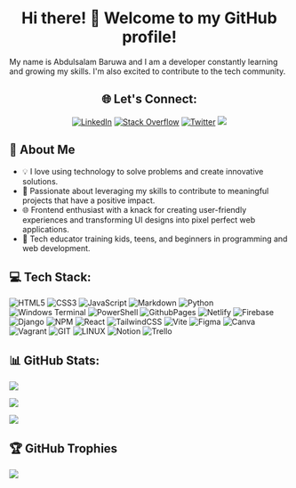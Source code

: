 <div>
<h1 align="center">Hi there! 👋 Welcome to my GitHub profile!</h1>
<p>My name is Abdulsalam Baruwa and I am a developer constantly learning and growing my skills. I'm also excited to contribute to the tech community.</p>
</div>

<div align="center">
  
## 🌐 Let's Connect:
[![LinkedIn](https://img.shields.io/badge/LinkedIn-%230077B5.svg?logo=linkedin&logoColor=white)](https://linkedin.com/in/abdulsalam-baruwa) [![Stack Overflow](https://img.shields.io/badge/-Stackoverflow-FE7A16?logo=stack-overflow&logoColor=white)](https://stackoverflow.com/users/21849769) [![Twitter](https://img.shields.io/badge/Twitter-%231DA1F2.svg?logo=Twitter&logoColor=white)](https://twitter.com/dmystical_coder) 
[![](https://visitcount.itsvg.in/api?id=dmystical-coder&icon=0&color=0)](https://visitcount.itsvg.in)

</div>
 
## 🌟 About Me

- 💡 I love using technology to solve problems and create innovative solutions.
- 🚀 Passionate about leveraging my skills to contribute to meaningful projects that have a positive impact.
- 🌐 Frontend enthusiast with a knack for creating user-friendly experiences and transforming UI designs into pixel perfect web applications.
- 💬 Tech educator training kids, teens, and beginners in programming and web development.

## 💻 Tech Stack:
![HTML5](https://img.shields.io/badge/html5-%23E34F26.svg?style=for-the-badge&logo=html5&logoColor=white) ![CSS3](https://img.shields.io/badge/css3-%231572B6.svg?style=for-the-badge&logo=css3&logoColor=white) ![JavaScript](https://img.shields.io/badge/javascript-%23323330.svg?style=for-the-badge&logo=javascript&logoColor=%23F7DF1E) ![Markdown](https://img.shields.io/badge/markdown-%23000000.svg?style=for-the-badge&logo=markdown&logoColor=white) ![Python](https://img.shields.io/badge/python-3670A0?style=for-the-badge&logo=python&logoColor=ffdd54) ![Windows Terminal](https://img.shields.io/badge/Windows%20Terminal-%234D4D4D.svg?style=for-the-badge&logo=windows-terminal&logoColor=white) ![PowerShell](https://img.shields.io/badge/PowerShell-%235391FE.svg?style=for-the-badge&logo=powershell&logoColor=white) ![GithubPages](https://img.shields.io/badge/github%20pages-121013?style=for-the-badge&logo=github&logoColor=white) ![Netlify](https://img.shields.io/badge/netlify-%23000000.svg?style=for-the-badge&logo=netlify&logoColor=#00C7B7) ![Firebase](https://img.shields.io/badge/firebase-%23039BE5.svg?style=for-the-badge&logo=firebase) ![Django](https://img.shields.io/badge/django-%23092E20.svg?style=for-the-badge&logo=django&logoColor=white) ![NPM](https://img.shields.io/badge/NPM-%23CB3837.svg?style=for-the-badge&logo=npm&logoColor=white) ![React](https://img.shields.io/badge/react-%2320232a.svg?style=for-the-badge&logo=react&logoColor=%2361DAFB) ![TailwindCSS](https://img.shields.io/badge/tailwindcss-%2338B2AC.svg?style=for-the-badge&logo=tailwind-css&logoColor=white) ![Vite](https://img.shields.io/badge/vite-%23646CFF.svg?style=for-the-badge&logo=vite&logoColor=white) ![Figma](https://img.shields.io/badge/figma-%23F24E1E.svg?style=for-the-badge&logo=figma&logoColor=white) ![Canva](https://img.shields.io/badge/Canva-%2300C4CC.svg?style=for-the-badge&logo=Canva&logoColor=white) ![Vagrant](https://img.shields.io/badge/vagrant-%231563FF.svg?style=for-the-badge&logo=vagrant&logoColor=white) ![GIT](https://img.shields.io/badge/Git-fc6d26?style=for-the-badge&logo=git&logoColor=white) ![LINUX](https://img.shields.io/badge/Linux-FCC624?style=for-the-badge&logo=linux&logoColor=black) ![Notion](https://img.shields.io/badge/Notion-%23000000.svg?style=for-the-badge&logo=notion&logoColor=white) ![Trello](https://img.shields.io/badge/Trello-%23026AA7.svg?style=for-the-badge&logo=Trello&logoColor=white)

## 📊 GitHub Stats:
<div>
  
![](https://github-readme-streak-stats.herokuapp.com/?user=dmystical-coder&theme=onedark&hide_border=false)

![](https://github-readme-stats.vercel.app/api?username=dmystical-coder&theme=onedark&hide_border=false&include_all_commits=false&count_private=true)

![](https://github-readme-stats.vercel.app/api/top-langs/?username=dmystical-coder&theme=onedark&hide_border=false&include_all_commits=false&count_private=true&layout=compact)
</div>

## 🏆 GitHub Trophies
![](https://github-profile-trophy.vercel.app/?username=dmystical-coder&theme=onedark&no-frame=false&no-bg=false&margin-w=4)

<!-- Proudly created with GPRM ( https://gprm.itsvg.in ) -->

